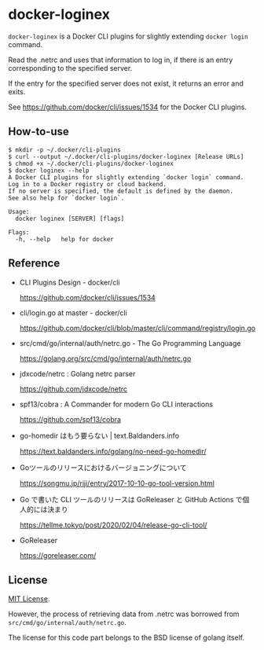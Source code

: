 # docker-loginex

`docker-loginex` is a Docker CLI plugins for slightly extending `docker login` command.

Read the .netrc and uses that information to log in, if there is an entry corresponding to the specified server.

If the entry for the specified server does not exist, it returns an error and exits.

See https://github.com/docker/cli/issues/1534 for the Docker CLI plugins.

## How-to-use

```
$ mkdir -p ~/.docker/cli-plugins
$ curl --output ~/.docker/cli-plugins/docker-loginex [Release URLs]
$ chmod +x ~/.docker/cli-plugins/docker-loginex
$ docker loginex --help
A Docker CLI plugins for slightly extending `docker login` command.
Log in to a Docker registry or cloud backend.
If no server is specified, the default is defined by the daemon.
See also help for `docker login`.

Usage:
  docker loginex [SERVER] [flags]

Flags:
  -h, --help   help for docker
```

## Reference

* CLI Plugins Design - docker/cli

    https://github.com/docker/cli/issues/1534

* cli/login.go at master - docker/cli

    https://github.com/docker/cli/blob/master/cli/command/registry/login.go

* src/cmd/go/internal/auth/netrc.go - The Go Programming Language

    https://golang.org/src/cmd/go/internal/auth/netrc.go

* jdxcode/netrc : Golang netrc parser

    https://github.com/jdxcode/netrc

* spf13/cobra : A Commander for modern Go CLI interactions

    https://github.com/spf13/cobra

* go-homedir はもう要らない | text.Baldanders.info

    https://text.baldanders.info/golang/no-need-go-homedir/

* Goツールのリリースにおけるバージョニングについて

    https://songmu.jp/riji/entry/2017-10-10-go-tool-version.html

* Go で書いた CLI ツールのリリースは GoReleaser と GitHub Actions で個人的には決まり

    https://tellme.tokyo/post/2020/02/04/release-go-cli-tool/

* GoReleaser

    https://goreleaser.com/

## License

[MIT License](https://opensource.org/licenses/MIT).

However, the process of retrieving data from .netrc was borrowed from `src/cmd/go/internal/auth/netrc.go`.

The license for this code part belongs to the BSD license of golang itself.
